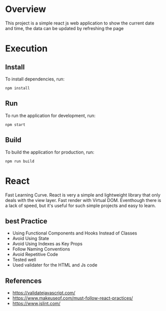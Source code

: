 # Overview

This project is a simple react js web application to show the current date and time, the data can be updated by refreshing the page


# Execution 

## Install
To install dependencies, run:

```
npm install
```

## Run

To run the application for development, run:

```
npm start
```
## Build
To build the application for production, run:

```
npm run build
```

# React 
Fast Learning Curve. React is very a simple and lightweight library that only deals with the view layer. Fast render with Virtual DOM. 
Eventhough there is a lack of speed, but it's useful for such simple projects and easy to learn.

## best Practice

- Using Functional Components and Hooks Instead of Classes
- Avoid Using State 
- Avoid Using Indexes as Key Props
- Follow Naming Conventions
- Avoid Repetitive Code
- Tested well
- Used validater for the HTML and Js code

## References

- https://validatejavascript.com/
- https://www.makeuseof.com/must-follow-react-practices/
- https://www.jslint.com/

